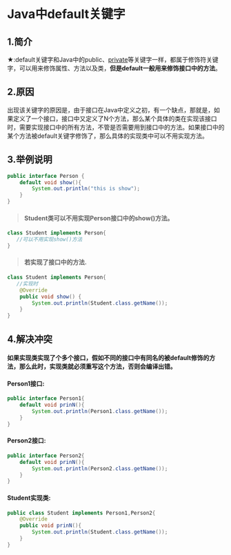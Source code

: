 # Java中default关键字

## 1.简介

★:default关键字和Java中的public、[private](https://so.csdn.net/so/search?q=private&spm=1001.2101.3001.7020)等关键字一样，都属于修饰符关键字，可以用来修饰属性、方法以及类，**但是default一般用来修饰接口中的方法**。

## 2.原因

出现该关键字的原因是，由于接口在Java中定义之初，有一个缺点，那就是，如果定义了一个接口，接口中又定义了N个方法，那么某个具体的类在实现该接口时，需要实现接口中的所有方法，不管是否需要用到接口中的方法。如果接口中的某个方法被default关键字修饰了，那么具体的实现类中可以不用实现方法。

## 3.举例说明

```java
public interface Person {
    default void show(){
        System.out.println("this is show");
    }
}
```

> #### Student类可以不用实现Person接口中的show()方法。

```java
class Student implements Person{
   //可以不用实现show()方法
}
```

> #### 若实现了接口中的方法.

```java
class Student implements Person{
   //实现时
    @Override
    public void show() {
        System.out.println(Student.class.getName());
    }
} 
```



## 4.解决冲突

#### 如果实现类实现了个多个接口，假如不同的接口中有同名的被default修饰的方法，那么此时，实现类就必须重写这个方法，否则会编译出错。

#### Person1接口:

```java
public interface Person1{
    default void prinN(){
        System.out.println(Person1.class.getName());
    }
}
```

#### Person2接口:

```java
public interface Person2{
    default void prinN(){
        System.out.println(Person2.class.getName());
    }
}
```

#### Student实现类:

```java
public class Student implements Person1,Person2{
    @Override
    public void prinN(){
        System.out.println(Student.class.getName());
    }
}
```


